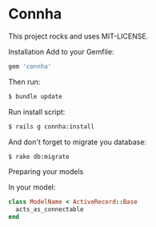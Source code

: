<h1>Connha</h1>

This project rocks and uses MIT-LICENSE.

Installation
Add to your Gemfile:

```ruby
gem 'connha'
```

Then run:

```sh
$ bundle update
```

Run install script:

```sh
$ rails g connha:install
```

And don't forget to migrate you database:

```sh
$ rake db:migrate
```

Preparing your models

In your model:

```ruby
class ModelName < ActiveRecord::Base
  acts_as_connectable
end
```
